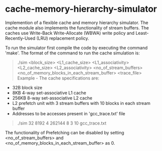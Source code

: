 # cache-memory-hierarchy-simulator
 Implemention of a flexible cache and memory hierarchy simulator.
 The cache module also implements the functionality of stream buffers. The caches use Write-Back Write-Allocate (WBWA) write policy and Least-Recently-Used (LRU) replacement policy.

To run the simulator first compile the code by executing the command 'make'.
The format of the command to run the cache simulation is:

>   ./sim <block_size> <L1_cache_size> <L1_associativity> <L2_cache_size> <L2_associativity> <no_of_stream_buffers> <no_of_memory_blocks_in_each_stream_buffer> <trace_file>
Example - The cache specifications are:
* 32B block size
* 8KB 4-way set-associative L1 cache
* 256KB 8-way set-associative L2 cache
* L2 prefetch unit with 3 stream buffers with 10 blocks in each stream buffer
* Addresses to be accesses present in 'gcc_trace.txt' file 

>   ./sim 32 8192 4 262144 8 3 10 gcc_trace.txt

The functionality of Prefetching can be disabled by setting <no_of_stream_buffers> and <no_of_memory_blocks_in_each_stream_buffer> as 0.

